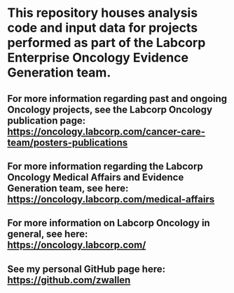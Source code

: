 # This repository houses analysis code and input data for projects performed as part of the Labcorp Enterprise Oncology Evidence Generation team.

## For more information regarding past and ongoing Oncology projects, see the Labcorp Oncology publication page: https://oncology.labcorp.com/cancer-care-team/posters-publications

## For more information regarding the Labcorp Oncology Medical Affairs and Evidence Generation team, see here: https://oncology.labcorp.com/medical-affairs

## For more information on Labcorp Oncology in general, see here: https://oncology.labcorp.com/

## See my personal GitHub page here: https://github.com/zwallen
